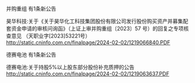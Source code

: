 并购重组 有1条新公告 

昊华科技:关于《关于昊华化工科技集团股份有限公司发行股份购买资产并募集配套资金申请的审核问询函》（上证上审并购重组〔2023〕57 号）的回复之专项核查意见 （天职业字[2023]53221号） http://static.cninfo.com.cn/finalpage/2024-02-02/1219066840.PDF 

德赛电池 有1条新公告 

德赛电池:关于持股5%以上股东部分股份补充质押的公告 http://static.cninfo.com.cn/finalpage/2024-02-02/1219063637.PDF 


